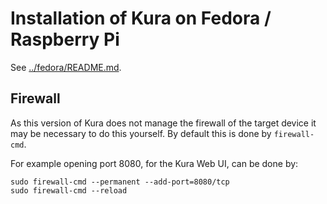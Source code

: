 # Installation of Kura on Fedora / Raspberry Pi

See [../fedora/README.md](../fedora/README.md).

## Firewall

As this version of Kura does not manage the firewall of the target device it may
be necessary to do this yourself. By default this is done by `firewall-cmd`.

For example opening port 8080, for the Kura Web UI, can be done by:

    sudo firewall-cmd --permanent --add-port=8080/tcp
    sudo firewall-cmd --reload
